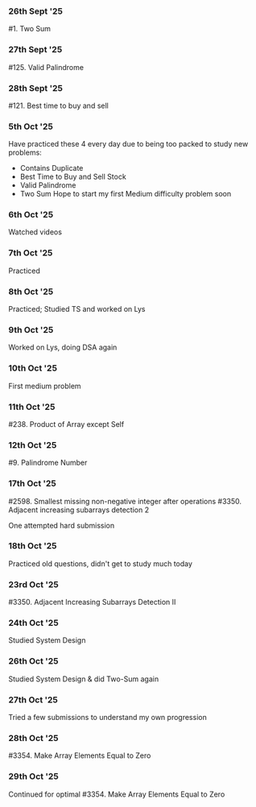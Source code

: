 ### 26th Sept '25
#1. Two Sum

### 27th Sept '25
#125. Valid Palindrome

### 28th Sept '25
#121. Best time to buy and sell

### 5th Oct '25
Have practiced these 4 every day due to being too packed to study new problems:
- Contains Duplicate
- Best Time to Buy and Sell Stock
- Valid Palindrome
- Two Sum
Hope to start my first Medium difficulty problem soon

### 6th Oct '25
Watched videos

### 7th Oct '25
Practiced

### 8th Oct '25
Practiced; Studied TS and worked on Lys

### 9th Oct '25
Worked on Lys, doing DSA again

### 10th Oct '25
First medium problem

### 11th Oct '25
#238. Product of Array except Self

### 12th Oct '25
#9. Palindrome Number

### 17th Oct '25
#2598. Smallest missing non-negative integer after operations
#3350. Adjacent increasing subarrays detection 2

One attempted hard submission

### 18th Oct '25
Practiced old questions, didn't get to study much today

### 23rd Oct '25
#3350. Adjacent Increasing Subarrays Detection II

### 24th Oct '25
Studied System Design

### 26th Oct '25
Studied System Design & did Two-Sum again

### 27th Oct '25
Tried a few submissions to understand my own progression

### 28th Oct '25
#3354. Make Array Elements Equal to Zero

### 29th Oct '25
Continued for optimal #3354. Make Array Elements Equal to Zero
